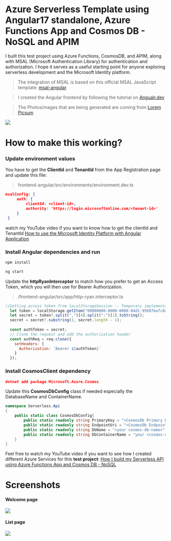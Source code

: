 # Azure Serverless Template using Angular17 standalone, Azure Functions App and Cosmos DB - NoSQL and APIM

I built this test project using Azure Functions, CosmosDB, and APIM, along with MSAL (Microsoft Authentication Library) for authentication and authorization. I hope it serves as a useful starting point for anyone exploring serverless development and the Microsoft Identity platform.

> The integration of MSAL is based on this official MSAL JavaScript template: [msal-angular](https://github.com/AzureAD/microsoft-authentication-library-for-js/tree/dev/lib/msal-angular "msal-angular")

> I created the Angular frontend by following the tutorial on [Angualr.dev](https://angular.dev/tutorials "Angualr.dev") 

> The Photos/mages that are being generated are coming from [Lorem Picsum](https://picsum.photos/ "Lorem Picsum")

![](https://github.com/ryannninodizon/Azure-ServerlessApp-Template-for-Dotnet-Angular/blob/main/banner.png)

# How to make this working?
### Update environment values 
You have to get the **ClientId** and **TenantId** from the App Registration page and update this file: 
> frontend-angular/src/environments/environment.dev.ts

   ```json
 msalConfig: {
        auth: {
            clientId: <client-id>,
            authority: 'https://login.microsoftonline.com/<tenant-id>'
        }
    }
```
watch my YouTube video if you want to know how to get the clientId and TenantId  [How to use the Microsoft Identity Platform with Angular Application](https://youtu.be/QZnX_KXTpfI&t=60s "How to use the Microsoft Identity Platform with Angular Application")    

### Install Angular dependencies and run
```csharp
npm install
```
```csharp
ng start
```
Update the **httpRyanInterceptor** to match how you prefer to get an Access Token, which you will then use for Bearer Authorization.
> /frontend-angular/src/app/http-ryan.interceptor.ts

```javascript
//Getting access token from localStorageSession -- Temporary implementation - better implementation to use the Auth object of MSAL
  let token = localStorage.getItem("00000000-0000-0000-84d1-95697bafc8a6.9188040d-6c67-4c5b-b112-36a304b66dad-login.windows.net-idtoken-c1eed0b4-a59d-46bd-b3ee-416e35abbfa3-3e11228a-56f5-450d-9cf1-6283bdb7f12c---"); 
  let secret = token?.split(",")[4].split(":")[1].toString();
  secret = secret?.substring(1, secret.length - 1);
  
  const authToken = secret; 
  // Clone the request and add the authorization header
  const authReq = req.clone({
    setHeaders: {      
      Authorization: `Bearer ${authToken}`
    }
  });
```

### Install CosmosClient dependency

```json
dotnet add package Microsoft.Azure.Cosmos
```

Update this **CosmosDbConfig** class if needed especially the DatabaseName and ContainerName.
```csharp
namespace Serverless.Api
{
    public static class CosmosDbConfig{
        public static readonly string PrimaryKey = "<CosmosDb Primary Key>";
        public static readonly string EndpointUri = "<CosmosDb Endpoint URI>";
        public static readonly string DbName = "<your cosmos-db-name>";
        public static readonly string DbContainerName = "your <cosmos-db-container-name>";
    }
}
```


Feel free to watch my YouTube video if you want to see how I created different Azure Services for this **test project**:   [How I build my Serverless API using Azure Functions App and Cosmos DB - NoSQL](https://youtu.be/D9fWa6KOhHg "How I build my Serverless API using Azure Functions App and Cosmos DB - NoSQL")

# Screenshots
#### Welcome page
![](https://github.com/ryannninodizon/msal-angular17-with-listdata/blob/main/Screenshots/welcome-pag.JPG)


#### List page
![](https://github.com/ryannninodizon/msal-angular17-with-listdata/blob/main/Screenshots/list-page.JPG)



